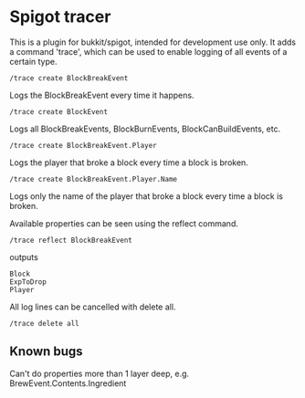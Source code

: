 Spigot tracer
=============

This is a plugin for bukkit/spigot, intended for development use only. It adds a command 'trace', which can be used
to enable logging of all events of a certain type.

    /trace create BlockBreakEvent

Logs the BlockBreakEvent every time it happens.

    /trace create BlockEvent

Logs all BlockBreakEvents, BlockBurnEvents, BlockCanBuildEvents, etc.

    /trace create BlockBreakEvent.Player

Logs the player that broke a block every time a block is broken.

    /trace create BlockBreakEvent.Player.Name

Logs only the name of the player that broke a block every time a block is broken.

Available properties can be seen using the reflect command.

    /trace reflect BlockBreakEvent

outputs

    Block
    ExpToDrop
    Player

All log lines can be cancelled with delete all.

    /trace delete all

Known bugs
----------

Can't do properties more than 1 layer deep, e.g. BrewEvent.Contents.Ingredient

